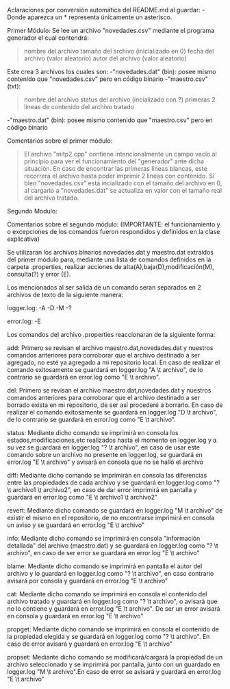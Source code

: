 Aclaraciones por conversión automática del README.md al guardar:
-Donde aparezca un \* representa únicamente un asterísco.

Primer Módulo:
Se lee un archivo "novedades.csv" mediante el programa generador el cual contendrá:

> nombre del archivo
> tamaño del archivo (inicializado en 0)
> fecha del archivo (valor aleatorio)
> autor del archivo (valor aleatorio)

Este crea 3 archivos los cuales son:
-"novedades.dat" (bin): posee mismo contenido que "novedades.csv" pero en código binario
-"maestro.csv" (txt):

> nombre del archivo
> status del archivo (incializado con ?)
> primeras 2 lineas de contenido del archivo tratado

-"maestro.dat" (bin): posee mismo contenido que "maestro.csv" pero en código binario

Comentarios sobre el primer módulo:

> El archivo "mitp2.cpp" contiene intencionalmente un campo vacío al principio para ver el funcionamiento del "generador" ante dicha situación. En caso de encontrar las primeras lineas blancas, este recorrera el archivo hasta poder imprimir 2 lineas con contenido.
> Si bien "novedades.csv" está incializado con el tamaño del archivo en 0, al cargarlo a "novedades.dat" se actualiza en valor con el tamaño real del archivo tratado.

Segundo Modulo:

Comentarios sobre el segundo módulo:
(IMPORTANTE: el funcionamiento y o excepciones de los comandos fueron respondidos y definidos en la clase explicativa)

Se utilizaran los archivos binarios novedades.dat y maestro.dat extraídos del primer módulo para, mediante una lista de comandos definidos en la carpeta .properties, realizar acciones de alta(A),baja(D),modificación(M), consulta(?) y error (E).

Los mencionados al ser salida de un comando seran separados en 2 archivos de texto de la siguiente manera:

logger.log:
-A
-D
-M
-?

error.log:
-E

Los comandos del archivo .properties reaccionaran de la siguiente forma:

add: Primero se revisan el archivo maestro.dat,novedades.dat y nuestros comandos anteriores para corroborar que el archivo destinado a ser agregado, no esté ya agregado a mi repositorio local. En caso de realizar el comando exitosamente se guardará en logger.log "A \t archivo", de lo contrario se guardará en error.log como "E \t archivo".

del: Primero se revisan el archivo maestro.dat,novedades.dat y nuestros comandos anteriores para corroborar que el archivo destinado a ser borrado exista en mi repositorio, de ser así procederé a borrarlo. En caso de realizar el comando exitosamente se guardará en logger.log "D \t archivo", de lo contrario se guardará en error.log como "E \t archivo".

status: Mediante dicho comando se imprimirá en consola los estados,modificaciones,etc realizados hasta el momento en logger.log y a su vez se guardará en logger.log "? \t archivo", en caso de usar este comando sobre un archivo no presente en logger.log, se guardará en error.log "E \t archivo" y avisará en consola que no se halló el archivo

diff: Mediante dicho comando se imprimirán en consola las diferencias entre las propiedades de cada archivo y se guardará en logger.log como "? \t archivo1 \t archivo2", en caso de dar error imprimirá en pantalla y guardará en error.log como "E \t archivo1 \t archivo2"

revert: Mediante dicho comando se guardará en logger.log "M \t archivo" de existir el mismo en el repositorio, de no encontrarse imprimirá en consola un aviso y se guardará en error.log "E \t archivo"

info: Mediante dicho comando se imprimirá en consola "información detallada" del archivo (maestro.dat) y se guardará en logger.log como "? \t archivo", en caso de ser error se guardará en error.log "E \t archivo"

blame: Mediante dicho comando se imprimirá en pantalla el autor del archivo y lo guardará en logger.log como "? \t archivo", en caso contrario avisará por consola y guardará en error.log "E \t archivo"

cat: Mediante dicho comando se imprimirá en consola el contenido del archivo tratado y guardará en logger.log como "? \t archivo", o avisará que no lo contiene y guardará en error.log "E \t archivo". De ser un error avisará en consola y guardará en error.log "E \t archivo"

propget: Mediante dicho comando se imprimirá en consola el contenido de la propiedad elegida y se guardará en logger.log como "? \t archivo". En caso de error avisará y guardará en error.log "E \t
archivo"

propset: Mediante dicho comando se modificará/cargará la propiedad de un archivo seleccionado y se imprimirá por pantalla, junto con un guardado en logger.log "M \t archivo".En caso de error se avisará y guardará en error.log "E \t archivo"

